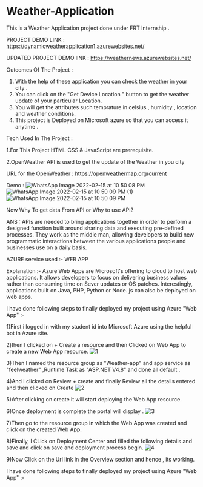 # Weather-Application

This is a Weather Application project done under FRT Internship .

PROJECT DEMO LINK : https://dynamicweatherapplication1.azurewebsites.net/

UPDATED PROJECT DEMO lINK : https://weathernews.azurewebsites.net/

Outcomes Of The Project :
1) With the help of these application you can check the weather in your city .
2) You can click on the "Get Device Location " button  to get the weather update of your particular Location.
3) You will get the attributes such temprature in celsius , humidity , location and weather conditions.
4) This project is Deployed on Microsoft azure so that you can access it anytime .

Tech Used In The Project :

1.For This Project HTML CSS & JavaScript are prerequisite.

2.OpenWeather API is used to get the update of the Weather in you city




URL for the OpenWeather : https://openweathermap.org/current

Demo :
![WhatsApp Image 2022-02-15 at 10 50 08 PM](https://user-images.githubusercontent.com/76591045/154114999-3e375685-043a-467a-aa74-0ef949285dde.jpeg)
![WhatsApp Image 2022-02-15 at 10 50 09 PM (1)](https://user-images.githubusercontent.com/76591045/154115367-80afe93a-bf9b-4f8f-af73-c36fc0993db4.jpeg)
![WhatsApp Image 2022-02-15 at 10 50 09 PM](https://user-images.githubusercontent.com/76591045/154115139-529487e8-8d49-4560-943a-ef3818e0c890.jpeg)

Now Why To get data From API or Why to use API? 

ANS : APIs are needed to bring applications together in order to perform a designed function built around sharing data and executing pre-defined processes. They work as the middle man, allowing developers to build new programmatic interactions between the various applications people and businesses use on a daily basis.


AZURE service used :- WEB APP

Explanation :- Azure Web Apps are Microsoft's offering to cloud to host web applications. It allows developers to focus on delivering business values rather than consuming time on Sever updates or OS patches. Interestingly, applications built on Java, PHP, Python or Node. js can also be deployed on web apps.

I have done following steps to finally deployed my project using Azure "Web App" :-

1)First i logged in with my student id into Microsoft Azure using the helpful bot in Azure site.

2)then I clicked on + Create a resource and then Clicked on Web App to create a new Web App resource.
![1](https://user-images.githubusercontent.com/76591045/154313176-787afa48-a829-48ab-9b96-94ecd9331c2c.png)

3)Then I named the resource group as "Weather-app" and app service as "feelweather" ,Runtime Task as "ASP.NET V4.8" and done all default .

4)And I clicked on Review + create and finally Review all the details entered and then clicked on Create
![2](https://user-images.githubusercontent.com/76591045/154313410-a52ce5e7-2807-478c-ac76-e1c2ce7a1f35.png)

5)After clicking on create it will start deploying the Web App resource.

6)Once deployment is complete the portal will display .
![3](https://user-images.githubusercontent.com/76591045/154313551-d6c07ec6-35c3-4076-a14e-5ccc3a91c602.png)

7)Then go to the resource group in which the Web App was created and click on the created Web App.

8)Finally, I CLick on Deployment Center and filled the following details and save and click on save and deployment process begin.
![4](https://user-images.githubusercontent.com/76591045/154313690-4d533f13-a94b-4c39-b781-aff0bd6a01ef.png)

9)Now Click on the Url link in the Overview section and hence , its working.


I have done following steps to finally deployed my project using Azure "Web App" :-

